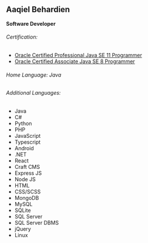 ## Aaqiel Behardien
**Software Developer**

###### Certification:
- [Oracle Certified Professional Java SE 11 Programmer](https://www.credly.com/badges/41aa7e8d-4015-4c00-95c2-033a2f53e2c6)
- [Oracle Certified Associate Java SE 8 Programmer](https://www.credly.com/badges/8a1d7904-19c4-4607-b7df-cd1e6d4496f4)

###### Home Language: Java
###### Additional Languages:
- Java
- C#
- Python
- PHP
- JavaScript
- Typescript
- Android
- .NET
- React
- Craft CMS
- Express JS
- Node JS
- HTML
- CSS/SCSS
- MongoDB
- MySQL
- SQLite
- SQL Server
- SQL Server DBMS
- jQuery
- Linux

